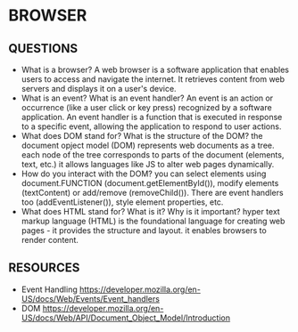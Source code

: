 # BROWSER

## QUESTIONS

- What is a browser?
A web browser is a software application that enables users to access and navigate the internet. It retrieves content from web servers and displays it on a user's device.
- What is an event? What is an event handler?
An event is an action or occurrence (like a user click or key press) recognized by a software application. An event handler is a function that is executed in response to a specific event, allowing the application to respond to user actions.
- What does DOM stand for? What is the structure of the DOM?
the document opject model (DOM) represents web documents as a tree. each node of the tree corresponds to parts of the document (elements, text, etc.) it allows languages like JS to alter web pages dynamically.
- How do you interact with the DOM?
you can select elements using document.FUNCTION (document.getElementById()), modify elements (textContent) or add/remove (removeChild()). There are event handlers too (addEventListener()), style element properties, etc. 
- What does HTML stand for? What is it? Why is it important?
hyper text markup language (HTML) is the foundational language for creating web pages - it provides the structure and layout. it enables browsers to render content.

## RESOURCES

- Event Handling
  https://developer.mozilla.org/en-US/docs/Web/Events/Event_handlers
- DOM
  https://developer.mozilla.org/en-US/docs/Web/API/Document_Object_Model/Introduction
